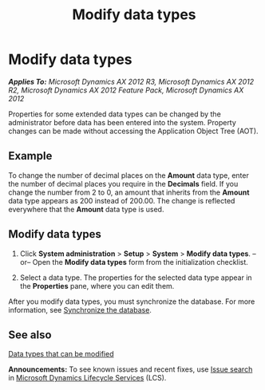 ﻿---
title: Modify data types
TOCTitle: Modify data types
ms:assetid: 7b533e0b-f64d-410e-99ae-0296ace50900
ms:mtpsurl: https://technet.microsoft.com/en-us/library/Aa834488(v=AX.60)
ms:contentKeyID: 35132691
ms.date: 04/18/2014
mtps_version: v=AX.60
---

# Modify data types 


_**Applies To:** Microsoft Dynamics AX 2012 R3, Microsoft Dynamics AX 2012 R2, Microsoft Dynamics AX 2012 Feature Pack, Microsoft Dynamics AX 2012_

Properties for some extended data types can be changed by the administrator before data has been entered into the system. Property changes can be made without accessing the Application Object Tree (AOT).

## Example

To change the number of decimal places on the **Amount** data type, enter the number of decimal places you require in the **Decimals** field. If you change the number from 2 to 0, an amount that inherits from the **Amount** data type appears as 200 instead of 200.00. The change is reflected everywhere that the **Amount** data type is used.

## Modify data types

1.  Click **System administration** \> **Setup** \> **System** \> **Modify data types**. –or– Open the **Modify data types** form from the initialization checklist.

2.  Select a data type. The properties for the selected data type appear in the **Properties** pane, where you can edit them.

After you modify data types, you must synchronize the database. For more information, see [Synchronize the database](synchronize-the-database.md).

## See also

[Data types that can be modified](https://technet.microsoft.com/en-us/library/aa496486\(v=ax.60\))

  
**Announcements:** To see known issues and recent fixes, use [Issue search](http://go.microsoft.com/fwlink/?linkid=389258) in [Microsoft Dynamics Lifecycle Services](http://go.microsoft.com/fwlink/?linkid=306505) (LCS).

